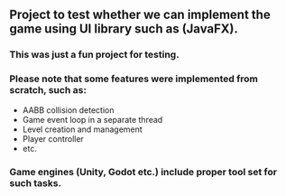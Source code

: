 ## Project to test whether we can implement the game using UI library such as (JavaFX).
### This was just a fun project for testing.
### Please note that some features were implemented from scratch, such as:
- AABB collision detection
- Game event loop in a separate thread
- Level creation and management
- Player controller
- etc.

### Game engines (Unity, Godot etc.) include proper tool set for such tasks.
